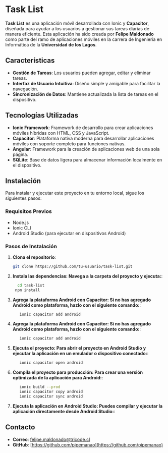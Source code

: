 # Task List

**Task List** es una aplicación móvil desarrollada con Ionic y **Capacitor**, diseñada para ayudar a los usuarios a gestionar sus tareas diarias de manera eficiente. Esta aplicación ha sido creada por **Felipe Maldonado** como parte del ramo de aplicaciones móviles en la carrera de Ingeniería en Informática de la **Universidad de los Lagos**.

## Características

- **Gestión de Tareas**: Los usuarios pueden agregar, editar y eliminar tareas.
- **Interfaz de Usuario Intuitiva**: Diseño simple y amigable para facilitar la navegación.
- **Sincronización de Datos**: Mantiene actualizada la lista de tareas en el dispositivo.

## Tecnologías Utilizadas

- **Ionic Framework**: Framework de desarrollo para crear aplicaciones móviles híbridas con HTML, CSS y JavaScript.
- **Capacitor**: Plataforma nativa moderna para desarrollar aplicaciones móviles con soporte completo para funciones nativas.
- **Angular**: Framework para la creación de aplicaciones web de una sola página.
- **SQLite**: Base de datos ligera para almacenar información localmente en el dispositivo.

## Instalación

Para instalar y ejecutar este proyecto en tu entorno local, sigue los siguientes pasos:

### Requisitos Previos

- Node.js
- Ionic CLI
- Android Studio (para ejecutar en dispositivos Android)

### Pasos de Instalación

1. **Clona el repositorio**:
   ```bash
   git clone https://github.com/tu-usuario/task-list.git

2. **Instala las dependencias: Navega a la carpeta del proyecto y ejecuta:**:
   ```bash
     cd task-list
    npm install
   ```

 3. **Agrega la plataforma Android con Capacitor: Si no has agregado Android como plataforma, hazlo con el siguiente comando:**:
     ```bash
        ionic capacitor add android
    ```

4. **Agrega la plataforma Android con Capacitor: Si no has agregado Android como plataforma, hazlo con el siguiente comando:**:
   ```bash
      ionic capacitor add android
    ```

5. **Ejecuta el proyecto: Para abrir el proyecto en Android Studio y ejecutar la aplicación en un emulador o dispositivo conectado:**:
   ```bash
      ionic capacitor open android
    ```

6. **Compila el proyecto para producción: Para crear una versión optimizada de la aplicación para Android:**:
   ```bash
      ionic build --prod
      ionic capacitor copy android
      ionic capacitor sync android
    ```

7. **Ejecuta la aplicación en Android Studio: Puedes compilar y ejecutar la aplicación directamente desde Android Studio:**:

## Contacto

- **Correo**: [felipe.maldonado@tricode.cl](mailto:felipe.maldonado@tricode.cl)
- **GitHub**: [https://github.com/pipemanao](https://github.com/pipemanao)
